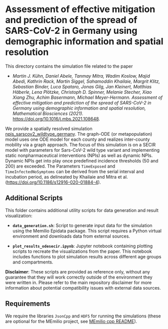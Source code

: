 # Assessment of effective mitigation and prediction of the spread of SARS-CoV-2 in Germany using demographic information and spatial resolution #

This directory contains the simulation file related to the paper

- _Martin J. Kühn, Daniel Abele, Tanmay Mitra, Wadim Koslow, Majid Abedi, Kathrin Rack, Martin Siggel, Sahamoddin Khailaie, Margrit Klitz, Sebastian Binder, Luca Spataro, Jonas Gilg, Jan Kleinert, Matthias Häberle, Lena Plötzke, Christoph D. Spinner, Melanie Stecher, Xiao Xiang Zhu, Achim Basermann, Michael Meyer-Hermann. Assessment of effective mitigation and prediction of the spread of
SARS-CoV-2 in Germany using demographic information and spatial
resolution, Mathematical Biosciences (2021)._ 
https://doi.org/10.1016/j.mbs.2021.108648.


We provide a spatially resolved simulation [npis_sarscov2_wildtype_germany](npis_sarscov2_wildtype_germany.cpp). 
The graph-ODE (or metapopulation) model uses one ODE model for each county and realizes inter-county mobility via a graph approach.
The focus of this simulation is on a SECIR model with parameters for Sars-CoV-2 wild type variant and
implementing static nonpharmaceutical interventions (NPIs) as well as dynamic NPIs. Dynamic NPIs
get into play once predefined incidence thresholds (50 and 200) are exceeded.
The Parameters `TimeExposed` and `TimeInfectedNoSymptoms` can be derived from the serial interval and incubation period, as delineated by Khailaie and Mitra et al. (https://doi.org/10.1186/s12916-020-01884-4).

## Additional Scripts

This folder contains additional utility scripts for data generation and result visualization:

- **`data_generation.sh`**: Script to generate input data for the simulation using the Memilio Epidata package. This script requires a Python virtual environment and downloads data from external sources.

- **`plot_results_odesecir.ipynb`**: Jupyter notebook containing plotting scripts to recreate the visualizations from the paper. This notebook includes functions to plot simulation results across different age groups and compartments.

**Disclaimer**: These scripts are provided as reference only, without any guarantee that they will work correctly outside of the environment they were written in. Please refer to the main repository disclaimer for more information about potential compatibility issues with external data sources.

## Requirements
We require the libraries `JsonCpp` and `HDF5` for running the simulations (these are optional for the MEmilio project, see [MEmilio cpp README](https://github.com/SciCompMod/memilio/blob/main/cpp/README.md)).
